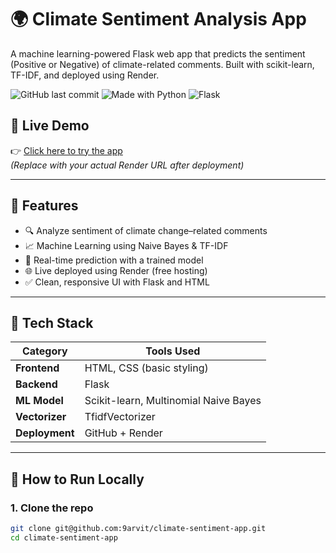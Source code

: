 # 🌍 Climate Sentiment Analysis App

A machine learning-powered Flask web app that predicts the sentiment (Positive or Negative) of climate-related comments. Built with scikit-learn, TF-IDF, and deployed using Render.

![GitHub last commit](https://img.shields.io/github/last-commit/9arvit/climate-sentiment-app)
![Made with Python](https://img.shields.io/badge/Made%20with-Python-blue.svg)
![Flask](https://img.shields.io/badge/Framework-Flask-lightgrey.svg)

## 🚀 Live Demo

👉 [Click here to try the app](https://climate-sentiment-app.onrender.com)  
*(Replace with your actual Render URL after deployment)*

---

## 📌 Features

- 🔍 Analyze sentiment of climate change–related comments
- 📈 Machine Learning using Naive Bayes & TF-IDF
- 🧠 Real-time prediction with a trained model
- 🌐 Live deployed using Render (free hosting)
- ✅ Clean, responsive UI with Flask and HTML

---

## 🧠 Tech Stack

| Category       | Tools Used                            |
|----------------|----------------------------------------|
| **Frontend**   | HTML, CSS (basic styling)              |
| **Backend**    | Flask                                  |
| **ML Model**   | Scikit-learn, Multinomial Naive Bayes  |
| **Vectorizer** | TfidfVectorizer                        |
| **Deployment** | GitHub + Render                        |

---

## 🧪 How to Run Locally

### 1. Clone the repo
```bash
git clone git@github.com:9arvit/climate-sentiment-app.git
cd climate-sentiment-app
